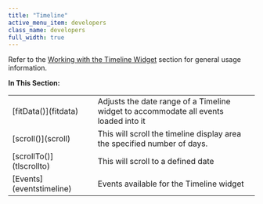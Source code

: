 ```yaml
---
title: "Timeline"
active_menu_item: developers
class_name: developers
full_width: true
---
```



Refer to the [Working with the Timeline Widget](../../../../product-guide/advanced-important-widgets/working-with-the-timeline-widget/) section for general usage information.

**In This Section:**

<table>
<tr>
<td width="162">
[fitData()](fitdata)

</td>
<td width="21">
</td>
<td width="697">
Adjusts the date range of a Timeline widget to accommodate all events loaded into it

</td>
</tr>
<tr>
<td width="162">
[scroll()](scroll)

</td>
<td width="21">
</td>
<td width="697">
This will scroll the timeline display area the specified number of days.

</td>
</tr>
<tr>
<td width="162">
[scrollTo()](tlscrollto)

</td>
<td width="21">
</td>
<td width="697">
This will scroll to a defined date

</td>
</tr>
<tr>
<td width="162">
[Events](eventstimeline)

</td>
<td width="21">
</td>
<td width="697">
Events available for the Timeline widget

</td>
</tr>
</table>

